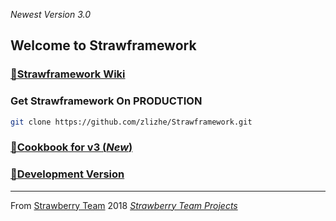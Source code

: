 *Newest Version 3.0*

## Welcome to Strawframework


### [🛫Strawframework Wiki](https://github.com/zlizhe/Strawframework/wiki)

### Get Strawframework On PRODUCTION

```bash
git clone https://github.com/zlizhe/Strawframework.git
```

### [🥇Cookbook for v3 (_New_)](https://github.com/zlizhe/Strawframework/wiki/Cookbook-For-Version-3)

### [🎨Development Version](https://github.com/zlizhe/Strawframework/wiki/DevelopmentVersion)


***

From [Strawberry Team](https://strawberryteam.github.io) 2018 _[Strawberry Team Projects](https://github.com/StrawberryTeam)_
